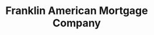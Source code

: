 ---
title: "Franklin American Mortgage Company"
url: /mesa/franklin-american-mortgage-company/
shop: Leiher
---